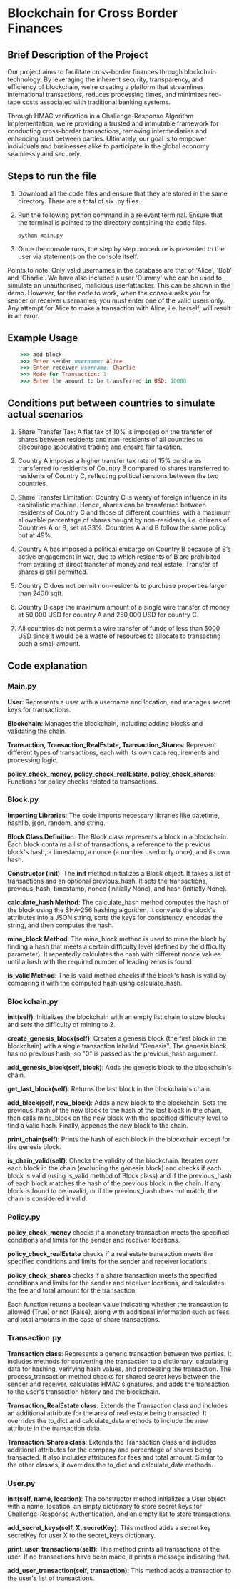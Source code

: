 # Blockchain for Cross Border Finances


## Brief Description of the Project
Our project aims to facilitate cross-border finances through blockchain technology. By leveraging the inherent security, transparency, and efficiency of blockchain, we're creating a platform that streamlines international transactions, reduces processing times, and minimizes red-tape costs associated with traditional banking systems. 

Through HMAC verification in a Challenge-Response Algorithm Implementation, we're providing a trusted and immutable framework for conducting cross-border transactions, removing intermediaries and enhancing trust between parties. Ultimately, our goal is to empower individuals and businesses alike to participate in the global economy seamlessly and securely.

## Steps to run the file

1. Download all the code files and ensure that they are stored in the same directory. There are a total of six .py files.
2. Run the following python command in a relevant terminal. Ensure that the terminal is pointed to the directory containing the code files.

    ```
    python main.py
    ```
3. Once the console runs, the step by step procedure is presented to the user via statements on the console itself.

Points to note: Only valid usernames in the database are that of 'Alice', 'Bob' and 'Charlie'. We have also included a user 'Dummy' who can be used to simulate an unauthorised, malicious user/attacker. This can be shown in the demo. However, for the code to work, when the console asks you for sender or receiver usernames, you must enter one of the valid users only. Any attempt for Alice to make a transaction with Alice, i.e. herself, will result in an error.

## Example Usage

``` ruby
    >>> add block
    >>> Enter sender username: Alice
    >>> Enter receiver username: Charlie
    >>> Mode for Transaction: 1
    >>> Enter the amount to be transferred in USD: 10000
```

## Conditions put between countries to simulate actual scenarios

1. Share Transfer Tax: A flat tax of 10% is imposed on the transfer of shares between residents and non-residents of all countries to discourage speculative trading and ensure fair taxation. 

2. Country A imposes a higher transfer tax rate of 15% on shares transferred to residents of Country B compared to shares transferred to residents of Country C, reflecting political tensions between the two countries.

3. Share Transfer Limitation: Country C is weary of foreign influence in its capitalistic machine. 
Hence, shares can be transferred between residents of Country C and those of different countries, with a maximum allowable percentage of shares bought by non-residents, i.e. citizens of Countries A or B, set at 33%. Countries A and B follow the same policy but at 49%.

4. Country A has imposed a political embargo on Country B because of B’s active engagement in war, due to which residents of B are prohibited from availing of direct transfer of money and real estate. Transfer of shares is still permitted.

5. Country C does not permit non-residents to purchase properties larger than 2400 sqft. 

6. Country B caps the maximum amount of a single wire transfer of money at 50,000 USD for country A and 250,000 USD for country C.

7. All countries do not permit a wire transfer of funds of less than 5000 USD since it would be a waste of resources to allocate to transacting such a small amount.

## Code explanation

### Main.py

**User**: Represents a user with a username and location, and manages secret keys for transactions.

**Blockchain**: Manages the blockchain, including adding blocks and validating the chain.

**Transaction, Transaction_RealEstate, Transaction_Shares**: Represent different types of transactions, each with its own data requirements and processing logic.

**policy_check_money, policy_check_realEstate, policy_check_shares**: Functions for policy checks related to transactions.

### Block.py
    
**Importing Libraries**: The code imports necessary libraries like datetime, hashlib, json, random, and string.

**Block Class Definition**: The Block class represents a block in a blockchain. Each block contains a list of transactions, a reference to the previous block's hash, a timestamp, a nonce (a number used only once), and its own hash.

**Constructor (__init__)**: The __init__ method initializes a Block object. It takes a list of transactions and an optional previous_hash. It sets the transactions, previous_hash, timestamp, nonce (initially None), and hash (initially None).

**calculate_hash Method**: The calculate_hash method computes the hash of the block using the SHA-256 hashing algorithm. It converts the block's attributes into a JSON string, sorts the keys for consistency, encodes the string, and then computes the hash.

**mine_block Method**: The mine_block method is used to mine the block by finding a hash that meets a certain difficulty level (defined by the difficulty parameter). It repeatedly calculates the hash with different nonce values until a hash with the required number of leading zeros is found.

**is_valid Method**: The is_valid method checks if the block's hash is valid by comparing it with the computed hash using calculate_hash.


### Blockchain.py

**__init__(self)**: Initializes the blockchain with an empty list chain to store blocks and sets the difficulty of mining to 2.

**create_genesis_block(self)**: Creates a genesis block (the first block in the blockchain) with a single transaction labeled "Genesis". The genesis block has no previous hash, so "0" is passed as the previous_hash argument.

**add_genesis_block(self, block)**: Adds the genesis block to the blockchain's chain.

**get_last_block(self)**: Returns the last block in the blockchain's chain.

**add_block(self, new_block)**: Adds a new block to the blockchain. Sets the previous_hash of the new block to the hash of the last block in the chain, then calls mine_block on the new block with the specified difficulty level to find a valid hash. Finally, appends the new block to the chain.

**print_chain(self)**: Prints the hash of each block in the blockchain except for the genesis block.

**is_chain_valid(self)**: Checks the validity of the blockchain. Iterates over each block in the chain (excluding the genesis block) and checks if each block is valid (using is_valid method of Block class) and if the previous_hash of each block matches the hash of the previous block in the chain. If any block is found to be invalid, or if the previous_hash does not match, the chain is considered invalid.

### Policy.py

**policy_check_money** checks if a monetary transaction meets the specified conditions and limits for the sender and receiver locations.

**policy_check_realEstate** checks if a real estate transaction meets the specified conditions and limits for the sender and receiver locations.

**policy_check_shares** checks if a share transaction meets the specified conditions and limits for the sender and receiver locations, and calculates the fee and total amount for the transaction.

Each function returns a boolean value indicating whether the transaction is allowed (True) or not (False), along with additional information such as fees and total amounts in the case of share transactions.

### Transaction.py

**Transaction class**: Represents a generic transaction between two parties. It includes methods for converting the transaction to a dictionary, calculating data for hashing, verifying hash values, and processing the transaction. The process_transaction method checks for shared secret keys between the sender and receiver, calculates HMAC signatures, and adds the transaction to the user's transaction history and the blockchain.

**Transaction_RealEstate class**: Extends the Transaction class and includes an additional attribute for the area of real estate being transacted. It overrides the to_dict and calculate_data methods to include the new attribute in the transaction data.

**Transaction_Shares class**: Extends the Transaction class and includes additional attributes for the company and percentage of shares being transacted. It also includes attributes for fees and total amount. Similar to the other classes, it overrides the to_dict and calculate_data methods.

### User.py

**__init__(self, name, location)**: The constructor method initializes a User object with a name, location, an empty dictionary to store secret keys for Challenge-Response Authentication, and an empty list to store transactions.

**add_secret_keys(self, X, secretKey)**: This method adds a secret key secretKey for user X to the secret_keys dictionary.

**print_user_transactions(self)**: This method prints all transactions of the user. If no transactions have been made, it prints a message indicating that.

**add_user_transaction(self, transaction)**: This method adds a transaction to the user's list of transactions.
